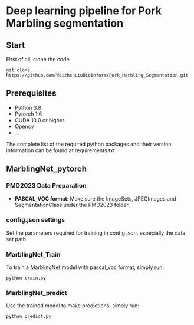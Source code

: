 # Deep learning pipeline for Pork Marbling segmentation

## Start
First of all, clone the code
```shell script
git clone https://github.com/WeizhenLiuBioinform/Pork_Marbling_Segmentation.git
```
## Prerequisites
* Python 3.8
* Pytorch 1.6
* CUDA 10.0 or higher
* Opencv
* ...

The complete list of the required python packages and their version information can be found at requirements.txt
## MarblingNet_pytorch

### PMD2023 Data Preparation
* **PASCAL_VOC format**: 
Make sure the ImageSets, JPEGImages and SegmentationClass under the PMD2023 folder.

### config.json settings
Set the parameters required for training in config.json, especially the data set path.

### MarblingNet_Train
To train a MarblingNet model with pascal_voc format, simply run:
```shell script
python train.py
```

### MarblingNet_predict
Use the trained model to make predictions, simply run:
```shell script
python predict.py
```
